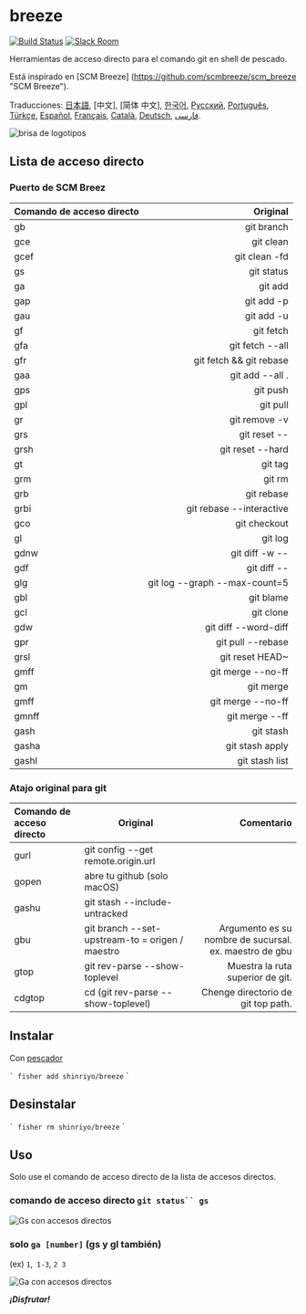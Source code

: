 [日本語]: README.jp.md
[繁體中文]: README.zh-tw.md
[简体中文]: README.zh-cn.md
[한국어]: README.ko.md
[Русский]: README.ru.md
[Português]: README.pt.md
[Türkçe]: README.tr.md
[Español]: README.es.md
[Français]: README.fr.md
[Català]: README.ca.md
[Deutsch]: README.du.md
[فارسی]: README.fa.md

# breeze

[![Build Status][travis-badge]][travis-link]
[![Slack Room][slack-badge]][slack-link]

Herramientas de acceso directo para el comando git en shell de pescado.

Está inspirado en [SCM Breeze] (https://github.com/scmbreeze/scm_breeze "SCM Breeze").

Traducciones: [日本語], [中文], [简体 中文], [한국어], [Русский], [Português], [Türkçe], [Español], [Français], [Català], [Deutsch], [ فارسی].

<div class = "centrado">
<img src = "http://i.imgur.com/MEKxPSD.png" alt = "brisa de logotipos" />
</ div>

## Lista de acceso directo

### Puerto de SCM Breez

| Comando de acceso directo | Original |
|:-----------|------------:|
| gb | git branch |
| gce | git clean |
| gcef | git clean -fd |
| gs | git status |
| ga | git add |
| gap | git add -p |
| gau | git add -u |
| gf | git fetch |
| gfa | git fetch --all |
| gfr | git fetch && git rebase |
| gaa | git add --all . |
| gps | git push |
| gpl | git pull |
| gr | git remove -v |
| grs | git reset -- |
| grsh | git reset --hard |
| gt | git tag |
| grm | git rm |
| grb | git rebase |
| grbi | git rebase --interactive | 
| gco | git checkout |
| gl | git log |
| gdnw | git diff -w -- |
| gdf | git diff -- |
| glg | git log --graph --max-count=5 |
| gbl | git blame |
| gcl | git clone |
| gdw | git diff --word-diff |
| gpr | git pull --rebase |
| grsl | git reset HEAD~ |
| gmff | git merge --no-ff |
| gm | git merge |
| gmff | git merge --no-ff |
| gmnff | git merge --ff |
| gash | git stash |
| gasha | git stash apply |
| gashl | git stash list |

### Atajo original para git

| Comando de acceso directo | Original | Comentario |
|:-----------|------------|------------:|
| gurl | git config --get remote.origin.url | |
| gopen | abre tu github (solo macOS) | |
| gashu | git stash --include-untracked | |
| gbu | git branch --set-upstream-to = origen / <rama> maestro | Argumento es su nombre de sucursal. ex. maestro de gbu |
| gtop | git rev-parse --show-toplevel | Muestra la ruta superior de git. |
| cdgtop | cd (git rev-parse --show-toplevel) | Chenge directorio de git top path. |

## Instalar

Con [pescador]

`` `
fisher add shinriyo/breeze
`` `

## Desinstalar

`` `
fisher rm shinriyo/breeze
`` `

## Uso

Solo use el comando de acceso directo de la lista de accesos directos.

### comando de acceso directo `git status`` gs`

<div class = "centrado">
<img src = "http://i.imgur.com/F3NHal3.png" alt = "Gs con accesos directos" />
</ div>

### solo `ga [number]` (gs y gl también)

(ex) `1`,` 1-3`, `2 3`

<div class = "centrado">
<img src = "http://i.imgur.com/RpspQI2.png" alt = "Ga con accesos directos" />
</ div>

[travis-link]: https://travis-ci.org/shinriyo/breeze
[travis-badge]: https://img.shields.io/travis/shinriyo/breeze.svg
[slack-link]: https://fisherman-wharf.herokuapp.com
[slack-badge]: https://fisherman-wharf.herokuapp.com/badge.svg
[pescador]: https://github.com/fisherman/fisherman

***¡Disfrutar!***